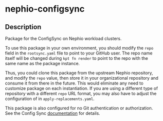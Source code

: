 # nephio-configsync

## Description
Package for the ConfigSync on Nephio workload clusters.

To use this package in your own environment, you should modify the `repo` field
in the `rootsync.yaml` file to point to your GitHub user. The repo name itself
will be changed during `kpt fn render` to point to the repo with the same name
as the package instance.

Thus, you could clone this package from the upstream Nephio repository, and
modify the `repo` value, then store it in your organizational repository and
consume it from there in the future. This would eliminate any need to customize
package on each instantiation. If you are using a different type of repository
with a different `repo` URL format, you may also have to adjust the
configuration of in `apply-replacements.yaml`.

This package is also configured for no Git authentication or authorization. See
the Config Sync
[documentation](https://cloud.google.com/anthos-config-management/docs/how-to/installing-config-sync#git-creds-secret)
for details.
